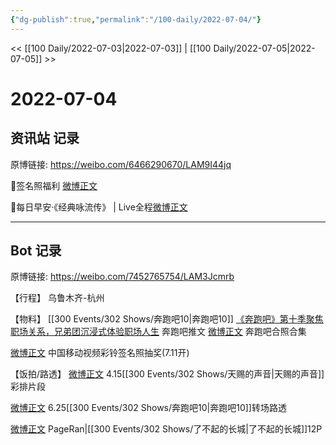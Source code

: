 ```yaml
---
{"dg-publish":true,"permalink":"/100-daily/2022-07-04/"}
---
```



<< [[100 Daily/2022-07-03\|2022-07-03]] | [[100 Daily/2022-07-05\|2022-07-05]] >>

# 2022-07-04

## 资讯站 记录

原博链接: https://weibo.com/6466290670/LAM9I44jq

🌟签名照福利 [微博正文](https://weibo.com/detail/4787632166672302)

🌟每日早安·《经典咏流传》 | Live全程[微博正文](https://weibo.com/detail/4787426582856276)

---
## Bot 记录

原博链接: https://weibo.com/7452765754/LAM3Jcmrb

【行程】
乌鲁木齐-杭州

【物料】
[[300 Events/302 Shows/奔跑吧10\|奔跑吧10]]
[《奔跑吧》第十季聚焦职场关系，兄弟团沉浸式体验职场人生](https://weibo.cn/sinaurl?u=https%3A%2F%2Fmp.weixin.qq.com%2Fs%2FFCXgCDN3a98Guj2I6bvZ1Q) 奔跑吧推文
[微博正文](https://weibo.com/5242381821/LAJFzv9PL) 奔跑吧合照合集

[微博正文](https://weibo.com/6663712991/LAJOYxHQH) 中国移动视频彩铃签名照抽奖(7.11开)

【饭拍/路透】
[微博正文](https://weibo.com/7387654499/LAA6spfrg) 4.15[[300 Events/302 Shows/天赐的声音\|天赐的声音]]彩排片段

[微博正文](https://weibo.com/5122158435/LAC0XBxuL) 6.25[[300 Events/302 Shows/奔跑吧10\|奔跑吧10]]转场路透

[微博正文](https://weibo.com/7633014126/LAGUb6EAT) PageRan|[[300 Events/302 Shows/了不起的长城\|了不起的长城]]12P
